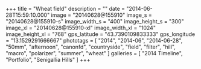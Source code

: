 +++
title = "Wheat field"
description = ""
date = "2014-06-28T15:59:10.000"
image = "20140628@155910"
image_s = "20140628@155910-s"
image_width_s = "400"
image_height_s = "300"
image_xl = "20140628@155910-xl"
image_width_xl = "1024"
image_height_xl = "768"
gps_latitude = "43.7390109833333"
gps_longitude = "13.1529291666667"
phototags = [ "2014", "2014-06", "2014-06-28", "50mm", "afternoon", "canonfd", "countryside", "field", "filter", "hill", "macro", "polarizer", "summer", "wheat" ]
galleries = [ "2014 Timeline", "Portfolio", "Senigallia Hills" ]
+++
